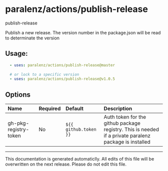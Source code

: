 # paralenz/actions/publish-release
publish-release

Publish a new release. The version number in the package.json will be read to determinate the version

    
## Usage:
```yaml
  - uses: paralenz/actions/publish-release@master
  
  # or lock to a specific version
  - uses: paralenz/actions/publish-release@v1.0.5
```

## Options
| Name | Required | Default | Description |
| :--- | :--- | :--- | :--- |
| gh-pkg-registry-token | No | `${{ github.token }}` | Auth token for the github package registry. This is needed if a private paralenz package is installed |

<hr />

This documentation is generated automaticlly. All edits of this file will be overwritten on the next release.
Please do not edit this file.
    